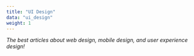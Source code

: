 ```yaml
---
title: "UI Design"
data: "ui_design"
weight: 1
---
```


_The best articles about web design, mobile design, and user experience design!_


